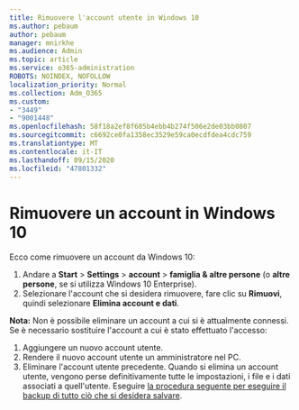```yaml
---
title: Rimuovere l'account utente in Windows 10
ms.author: pebaum
author: pebaum
manager: mnirkhe
ms.audience: Admin
ms.topic: article
ms.service: o365-administration
ROBOTS: NOINDEX, NOFOLLOW
localization_priority: Normal
ms.collection: Adm_O365
ms.custom:
- "3449"
- "9001448"
ms.openlocfilehash: 58f18a2ef8f685b4ebb4b274f506e2de03bb0807
ms.sourcegitcommit: c6692ce0fa1358ec3529e59ca0ecdfdea4cdc759
ms.translationtype: MT
ms.contentlocale: it-IT
ms.lasthandoff: 09/15/2020
ms.locfileid: "47801332"
---
```

# <a name="remove-an-account-in-windows-10"></a>Rimuovere un account in Windows 10

Ecco come rimuovere un account da Windows 10:

1. Andare a **Start**  >  **Settings**  >  **account**  >  **famiglia & altre persone** (o **altre persone**, se si utilizza Windows 10 Enterprise).
2. Selezionare l'account che si desidera rimuovere, fare clic su **Rimuovi**, quindi selezionare **Elimina account e dati**.
 
**Nota:** Non è possibile eliminare un account a cui si è attualmente connessi.  Se è necessario sostituire l'account a cui è stato effettuato l'accesso:

1. Aggiungere un nuovo account utente.
2. Rendere il nuovo account utente un amministratore nel PC.
3. Eliminare l'account utente precedente. Quando si elimina un account utente, vengono perse definitivamente tutte le impostazioni, i file e i dati associati a quell'utente. Eseguire [la procedura seguente per eseguire il backup di tutto ciò che si desidera salvare](https://support.microsoft.com/help/4027408/windows-10-backup-and-restore).